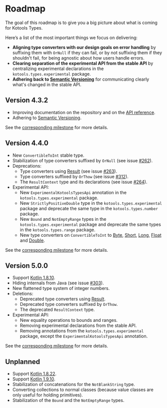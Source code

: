 # Roadmap

The goal of this roadmap is to give you a big picture about what is coming for
Kotools Types.

Here’s a list of the most important things we focus on delivering:

- **Aligning type converters with our design goals on error handling** by
  suffixing them with `OrNull` if they can fail, or by not suffixing them if
  they shouldn't fail, for being agnostic about how users handle errors.
- **Clearing separation of the experimental API from the stable API** by
  centralizing experimental declarations in the `kotools.types.experimental`
  package.
- **Adhering back to [Semantic Versioning][semantic-versioning]** for
  communicating clearly what's changed in the stable API.

## Version 4.3.2 <a id="v4.3.2"></a>

- Improving documentation on the repository and on the
  [API reference][api-reference].
- Adhering to [Semantic Versioning][semantic-versioning].

See the [corresponding milestone][milestone-4.3.2] for more details.

## Version 4.4.0 <a id="v4.4.0"></a>

- New `ConvertibleToInt` stable type.
- Stabilization of type converters suffixed by `OrNull` (see issue [#262]).
- Deprecations:
    - Type converters using [Result][kotlin.result] (see issue [#263]).
    - Type converters suffixed by `OrThow` (see issue [#312]).
    - The `ResultContext` type and its declarations (see issue [#264]).
- Experimental API:
    - New `ExperimentalKotoolsTypesApi` annotation in the
      `kotools.types.experimental` package.
    - New `StrictlyPositiveDouble` type in the `kotools.types.experimental`
      package and deprecate the same type in the `kotools.types.number` package.
    - New `Bound` and `NotEmptyRange` types in the `kotools.types.experimental`
      package and deprecate the same types in the `kotools.types.range` package.
    - New type converters on `ConvertibleToInt` to [Byte][kotlin.byte],
      [Short][kotlin.short], [Long][kotlin.long], [Float][kotlin.float] and
      [Double][kotlin.double].

See the [corresponding milestone][milestone-4.4.0] for more details.

## Version 5.0.0 <a id="v5.0.0"></a>

- Support [Kotlin 1.8.10][kotlin-1.8.10].
- Hiding internals from Java (see issue [#303]).
- New flattened type system of integer numbers.
- Deletions:
    - Deprecated type converters using [Result][kotlin.result].
    - Deprecated type converters suffixed by `OrThow`.
    - The deprecated `ResultContext` type.
- Experimental API:
    - New equality operations to bounds and ranges.
    - Removing experimental declarations from the stable API.
    - Removing annotations from the `kotools.types.experimental` package, except
      the `ExperimentalKotoolsTypesApi` annotation.

See the [corresponding milestone][milestone-5.0.0] for more details.

## Unplanned

- Support [Kotlin 1.8.22][kotlin-1.8.22].
- Support [Kotlin 1.9.10][kotlin-1.9.10].
- Stabilization of concatenations for the `NotBlankString` type.
- Converting collections to normal classes (because value classes are only
  useful for holding primitives).
- Stabilization of the `Bound` and the `NotEmptyRange` types.

[#262]: https://github.com/kotools/types/issues/262
[#263]: https://github.com/kotools/types/issues/263
[#264]: https://github.com/kotools/types/issues/264
[#303]: https://github.com/kotools/types/issues/303
[#312]: https://github.com/kotools/types/issues/312
[api-reference]: https://types.kotools.org
[kotlin-1.8.10]: https://github.com/JetBrains/kotlin/releases/tag/v1.8.10
[kotlin-1.8.22]: https://github.com/JetBrains/kotlin/releases/tag/v1.8.22
[kotlin-1.9.10]: https://github.com/JetBrains/kotlin/releases/tag/v1.9.10
[kotlin.byte]: https://kotlinlang.org/api/latest/jvm/stdlib/kotlin/-byte
[kotlin.double]: https://kotlinlang.org/api/latest/jvm/stdlib/kotlin/-double
[kotlin.float]: https://kotlinlang.org/api/latest/jvm/stdlib/kotlin/-float
[kotlin.long]: https://kotlinlang.org/api/latest/jvm/stdlib/kotlin/-long
[kotlin.result]: https://kotlinlang.org/api/latest/jvm/stdlib/kotlin/-result
[kotlin.short]: https://kotlinlang.org/api/latest/jvm/stdlib/kotlin/-short
[milestone-4.3.2]: https://github.com/kotools/types/milestone/22
[milestone-4.4.0]: https://github.com/kotools/types/milestone/7
[milestone-5.0.0]: https://github.com/kotools/types/milestone/27
[semantic-versioning]: https://semver.org
